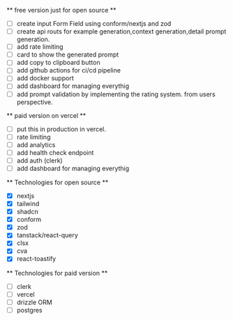 ** free version just for open source **

- [ ] create input Form Field using conform/nextjs and zod
- [ ] create api routs for example generation,context generation,detail prompt generation.
- [ ] add rate limiting
- [ ] card to show the generated prompt
- [ ] add copy to clipboard button
- [ ] add github actions for ci/cd pipeline
- [ ] add docker support
- [ ] add dashboard for managing everythig
- [ ] add prompt validation by implementing the rating system. from users perspective.

** paid version on vercel **

- [ ] put this in production in vercel.
- [ ] rate limiting
- [ ] add analytics
- [ ] add health check endpoint
- [ ] add auth (clerk)
- [ ] add dashboard for managing everythig

** Technologies for open source **

- [x] nextjs
- [x] tailwind
- [x] shadcn
- [x] conform
- [x] zod
- [x] tanstack/react-query
- [x] clsx
- [x] cva
- [x] react-toastify

** Technologies for paid version **

- [ ] clerk
- [ ] vercel
- [ ] drizzle ORM
- [ ] postgres
